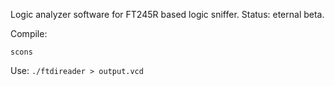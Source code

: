 Logic analyzer software for FT245R based logic sniffer. Status: eternal beta.

Compile:

`scons`

Use:
`./ftdireader > output.vcd`


